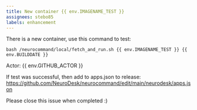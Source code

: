 ```yaml
---
title: New container {{ env.IMAGENAME_TEST }}
assignees: stebo85
labels: enhancement
---
```

There is a new container, use this command to test:
```
bash /neurocommand/local/fetch_and_run.sh {{ env.IMAGENAME_TEST }} {{ env.BUILDDATE }}
```

Actor: {{ env.GITHUB_ACTOR }}

If test was successful, then add to apps.json to release:
https://github.com/NeuroDesk/neurocommand/edit/main/neurodesk/apps.json

Please close this issue when completed :)